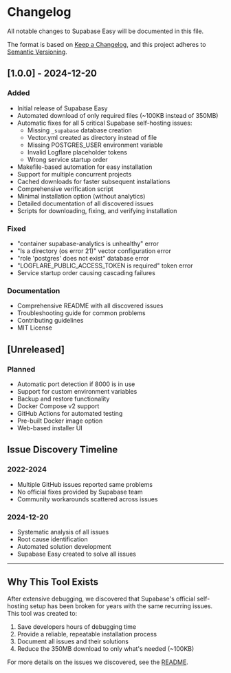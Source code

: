 # Changelog

All notable changes to Supabase Easy will be documented in this file.

The format is based on [Keep a Changelog](https://keepachangelog.com/en/1.0.0/),
and this project adheres to [Semantic Versioning](https://semver.org/spec/v2.0.0.html).

## [1.0.0] - 2024-12-20

### Added
- Initial release of Supabase Easy
- Automated download of only required files (~100KB instead of 350MB)
- Automatic fixes for all 5 critical Supabase self-hosting issues:
  - Missing `_supabase` database creation
  - Vector.yml created as directory instead of file
  - Missing POSTGRES_USER environment variable
  - Invalid Logflare placeholder tokens
  - Wrong service startup order
- Makefile-based automation for easy installation
- Support for multiple concurrent projects
- Cached downloads for faster subsequent installations
- Comprehensive verification script
- Minimal installation option (without analytics)
- Detailed documentation of all discovered issues
- Scripts for downloading, fixing, and verifying installation

### Fixed
- "container supabase-analytics is unhealthy" error
- "Is a directory (os error 21)" vector configuration error
- "role 'postgres' does not exist" database error
- "LOGFLARE_PUBLIC_ACCESS_TOKEN is required" token error
- Service startup order causing cascading failures

### Documentation
- Comprehensive README with all discovered issues
- Troubleshooting guide for common problems
- Contributing guidelines
- MIT License

## [Unreleased]

### Planned
- Automatic port detection if 8000 is in use
- Support for custom environment variables
- Backup and restore functionality
- Docker Compose v2 support
- GitHub Actions for automated testing
- Pre-built Docker image option
- Web-based installer UI

## Issue Discovery Timeline

### 2022-2024
- Multiple GitHub issues reported same problems
- No official fixes provided by Supabase team
- Community workarounds scattered across issues

### 2024-12-20
- Systematic analysis of all issues
- Root cause identification
- Automated solution development
- Supabase Easy created to solve all issues

---

## Why This Tool Exists

After extensive debugging, we discovered that Supabase's official self-hosting setup has been broken for years with the same recurring issues. This tool was created to:

1. Save developers hours of debugging time
2. Provide a reliable, repeatable installation process
3. Document all issues and their solutions
4. Reduce the 350MB download to only what's needed (~100KB)

For more details on the issues we discovered, see the [README](README.md).